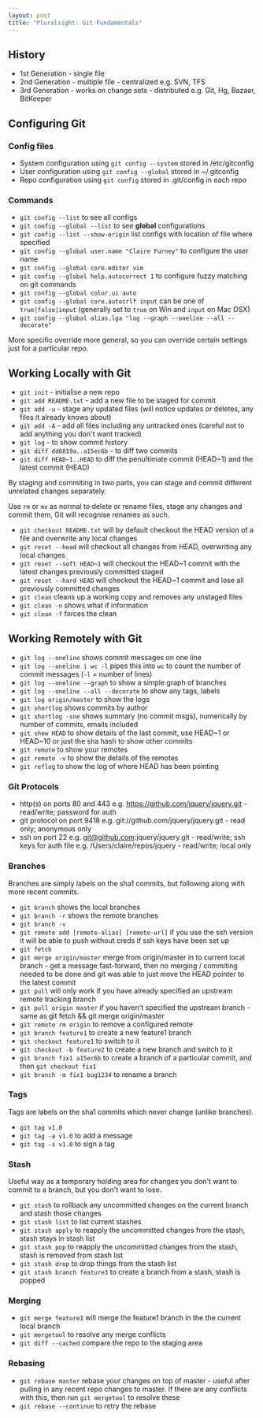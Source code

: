 ```yaml
---
layout: post
title: "Pluralsight: Git Fundamentals"
---
```


## History

- 1st Generation - single file
- 2nd Generation - multiple file - centralized e.g. SVN, TFS
- 3rd Generation - works on change sets - distributed e.g. Git, Hg, Bazaar, BitKeeper

## Configuring Git

### Config files

- System configuration using `git config --system` stored in /etc/gitconfig
- User configuration using `git config --global` stored in ~/.gitconfig
- Repo configuration using `git config` stored in .git/config in each repo

### Commands

- `git config --list` to see all configs
- `git config --global --list` to see **global** configurations
- `git config --list --show-origin` list configs with location of file where specified
- `git config --global user.name "Claire Furney"` to configure the user name
- `git config --global core.editor vim`
- `git config --global help.autocorrect 1` to configure fuzzy matching on git commands
- `git config --global color.ui auto`
- `git config --global core.autocrlf input` can be one of `true|false|input` (generally set to `true` on Win and `input` on Mac OSX)
- `git config --global alias.lga "log --graph --oneline --all --decorate"`

More specific override more general, so you can override certain settings just for a particular repo.

## Working Locally with Git

- `git init` - initialise a new repo
- `git add README.txt` - add a new file to be staged for commit
- `git add -u` - stage any updated files (will notice updates or deletes, any files it already knows about)
- `git add -A` - add all files including any untracked ones (careful not to add anything you don't want tracked)
- `git log` - to show commit history
- `git diff dd6819a..a15ec6b` - to diff two commits
- `git diff HEAD~1..HEAD` to diff the penultimate commit (HEAD~1) and the latest commit (HEAD)

By staging and commiting in two parts, you can stage and commit different unrelated changes separately.

Use `rm` or `mv` as normal to delete or rename files, stage any changes and commit them, Git will recognise renames as such.

- `git checkout README.txt` will by default checkout the HEAD version of a file and overwrite any local changes
- `git reset --head` will checkout all changes from HEAD, overwriting any local changes
- `git reset --soft HEAD~1` will checkout the HEAD~1 commit with the latest changes previously committed staged
- `git reset --hard HEAD` will checkout the HEAD~1 commit and lose all previously committed changes
- `git clean` cleans up a working copy and removes any unstaged files
- `git clean -n` shows what if information
- `git clean -f` forces the clean

## Working Remotely with Git

- `git log --oneline` shows commit messages on one line
- `git log --oneline | wc -l` pipes this into `wc` to count the number of commit messages (`-l` = number of lines)
- `git log --oneline --graph` to show a simple graph of branches
- `git log --oneline --all --decorate` to show any tags, labels
- `git log origin/master` to show the logs
- `git shortlog` shows commits by author
- `git shortlog -sne` shows summary (no commit msgs), numerically by number of commits, emails included
- `git show HEAD` to show details of the last commit, use HEAD~1 or HEAD~10 or just the sha hash to show other commits
- `git remote` to show your remotes
- `git remote -v` to show the details of the remotes
- `git reflog` to show the log of where HEAD has been pointing

### Git Protocols

- http(s) on ports 80 and 443 e.g. https://github.com/jquery/jquery.git - read/write; password for auth
- git protocol on port 9418 e.g. git://github.com/jquery/jquery.git - read only; anonymous only
- ssh on port 22 e.g. git@github.com:jquery/jquery.git - read/write; ssh keys for auth
  file e.g. /Users/claire/repos/jquery - read/write; local only

### Branches

Branches are simply labels on the sha1 commits, but following along with more recent commits.

- `git branch` shows the local branches
- `git branch -r` shows the remote branches
- `git branch -v`
- `git remote add [remote-alias] [remote-url]` if you use the ssh version it will be able to push without creds if ssh keys have been set up
- `git fetch`
- `git merge origin/master` merge from origin/master in to current local branch - get a message fast-forward, then no merging / commiting needed to be done and git was able to just move the HEAD pointer to the latest commit
- `git pull` will only work if you have already specified an upstream remote tracking branch
- `git pull origin master` if you haven't specified the upstream branch - same as git fetch && git merge origin/master
- `git remote rm origin` to remove a configured remote
- `git branch feature1` to create a new feature1 branch
- `git checkout feature1` to switch to it
- `git checkout -b feature2` to create a new branch and switch to it
- `git branch fix1 a15ec6b` to create a branch of a particular commit, and then `git checkout fix1`
- `git branch -m fix1 bug1234` to rename a branch

### Tags

Tags are labels on the sha1 commits which never change (unlike branches).

- `git tag v1.0`
- `git tag -a v1.0` to add a message
- `git tag -s v1.0` to sign a tag

### Stash

Useful way as a temporary holding area for changes you don't want to commit to a branch, but you don't want to lose.

- `git stash` to rollback any uncommitted changes on the current branch and stash those changes
- `git stash list` to list current stashes
- `git stash apply` to reapply the uncommitted changes from the stash, stash stays in stash list
- `git stash pop` to reapply the uncommitted changes from the stash, stash is removed from stash list
- `git stash drop` to drop things from the stash list
- `git stash branch feature3` to create a branch from a stash, stash is popped

### Merging

- `git merge feature1` will merge the feature1 branch in the the current local branch
- `git mergetool` to resolve any merge conflicts
- `git diff --cached` compare the repo to the staging area

### Rebasing

- `git rebase master` rebase your changes on top of master - useful after pulling in any recent repo changes to master. If there are any conflicts with this, then run `git mergetool` to resolve these
- `git rebase --continue` to retry the rebase
